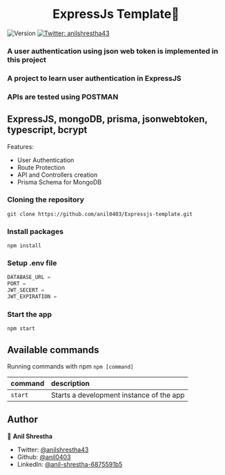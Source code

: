<h1 align="center">ExpressJs Template👋</h1>
<p>
  <img alt="Version" src="https://img.shields.io/badge/version-1.0-blue.svg?cacheSeconds=2592000" />
  <a href="https://twitter.com/anilshrestha43" target="_blank">
    <img alt="Twitter: anilshrestha43" src="https://img.shields.io/twitter/follow/anilshrestha43.svg?style=social" />
  </a>
</p>

### A user authentication using json web token is implemented in this project
### A project to learn user authentication in ExpressJS
### APIs are tested using POSTMAN

## ExpressJS, mongoDB, prisma, jsonwebtoken, typescript, bcrypt

Features:

- User Authentication
- Route Protection
- API and Controllers creation
- Prisma Schema for MongoDB

### Cloning the repository

```shell
git clone https://github.com/anil0403/Expressjs-template.git
```

### Install packages

```shell
npm install
```

### Setup .env file

```js
DATABASE_URL =
PORT =
JWT_SECERT =
JWT_EXPIRATION =
```

### Start the app

```shell
npm start
```

## Available commands

Running commands with npm `npm [command]`

| command | description                              |
| :------ | :--------------------------------------- |
| `start` | Starts a development instance of the app |

## Author

👤 **Anil Shrestha**

- Twitter: [@anilshrestha43](https://twitter.com/anilshrestha43)
- Github: [@anil0403](https://github.com/anil0403)
- LinkedIn: [@anil-shrestha-6875591b5](https://linkedin.com/in/anil-shrestha-6875591b5)
